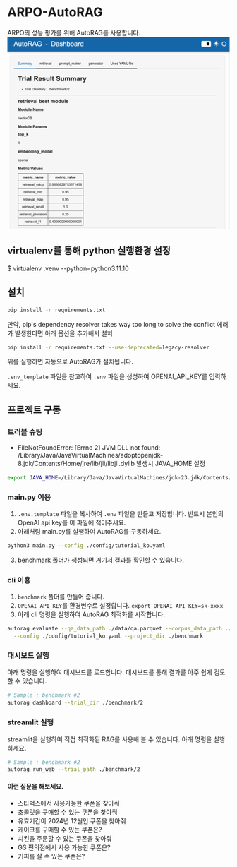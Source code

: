 # ARPO-AutoRAG
ARPO의 성능 평가를 위해 AutoRAG를 사용합니다.
![AutoRAG](./data/autorag_intro.png)

## virtualenv를 통해 python 실행환경 설정  
$ virtualenv .venv --python=python3.11.10

## 설치
```bash
pip install -r requirements.txt
```
만약, pip's dependency resolver takes way too long to solve the conflict 에러가 발생한다면 아래 옵션을 추가해서 설치
```bash
pip install -r requirements.txt --use-deprecated=legacy-resolver
```
위를 실행하면 자동으로 AutoRAG가 설치됩니다.

`.env_template` 파일을 참고하여 `.env` 파일을 생성하여 OPENAI_API_KEY를 입력하세요.

## 프로젝트 구동
### 트러블 슈팅
- FileNotFoundError: [Errno 2] JVM DLL not found: /Library/Java/JavaVirtualMachines/adoptopenjdk-8.jdk/Contents/Home/jre/lib/jli/libjli.dylib 발생시 JAVA_HOME 설정
```bash
export JAVA_HOME=/Library/Java/JavaVirtualMachines/jdk-23.jdk/Contents/Home
```

### main.py 이용

1. `.env.template` 파일을 복사하여 `.env` 파일을 만들고 저장합니다. 반드시 본인의 OpenAI api key를 이 파일에 적어주세요.
2. 아래처럼 main.py를 실행하여 AutoRAG를 구동하세요.
```bash
python3 main.py --config ./config/tutorial_ko.yaml
```
3. benchmark 폴더가 생성되면 거기서 결과를 확인할 수 있습니다.

### cli 이용

1. `benchmark` 폴더를 만들어 줍니다.
2. `OPENAI_API_KEY`를 환경변수로 설정합니다. `export OPENAI_API_KEY=sk-xxxx` 
3. 아래 cli 명령을 실행하여 AutoRAG 최적화를 시작합니다.
```bash
autorag evaluate --qa_data_path ./data/qa.parquet --corpus_data_path ./data/corpus.parquet \
  --config ./config/tutorial_ko.yaml --project_dir ./benchmark
```

### 대시보드 실행

아래 명령을 실행하여 대시보드를 로드합니다. 대시보드를 통해 결과를 아주 쉽게 검토할 수 있습니다.

```bash
# Sample : benchmark #2
autorag dashboard --trial_dir ./benchmark/2
```

### streamlit 실행
streamlit을 실행하여 직접 최적화된 RAG를 사용해 볼 수 있습니다. 
아래 명령을 실행하세요.

```bash
# Sample : benchmark #2
autorag run_web --trial_path ./benchmark/2
```

#### 이런 질문을 해보세요.
- 스타벅스에서 사용가능한 쿠폰을 찾아줘
- 초콜릿을 구매할 수 있는 쿠폰을 찾아줘
- 유효기간이 2024년 12월인 쿠폰을 찾아줘
- 케이크를 구매할 수 있는 쿠폰은?
- 치킨을 주문할 수 있는 쿠폰을 찾아줘
- GS 편의점에서 사용 가능한 쿠폰은?
- 커피를 살 수 있는 쿠폰은?